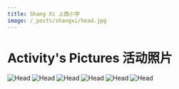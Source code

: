 ```yaml
---
title: Shang Xi 上西小学
image: /_posts/shangxi/head.jpg
---
```


# Activity's Pictures 活动照片

![](/_posts/shangxi/head.jpg "Head")
![](/_posts/shangxi/p1.jpg "Head")
![](/_posts/shangxi/p2.jpg "Head")
![](/_posts/shangxi/p3.jpg "Head")
![](/_posts/shangxi/p4.jpg "Head")
![](/_posts/shangxi/p5.jpg "Head")
